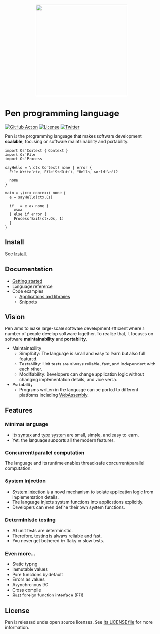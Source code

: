 <p align="center"><img width="300px" src="https://pen-lang.org/favicon.svg" /></p>

# Pen programming language

[![GitHub Action](https://img.shields.io/github/workflow/status/pen-lang/pen/test?style=flat-square)](https://github.com/pen-lang/pen/actions)
[![License](https://img.shields.io/badge/license-MIT%20%2B%20Apache%202.0-yellow?style=flat-square)](https://github.com/pen-lang/pen/blob/main/LICENSE.md)
[![Twitter](https://img.shields.io/badge/twitter-%40pen__language-blue?style=flat-square)](https://twitter.com/pen_language)

Pen is the programming language that makes software development **scalable**, focusing on software maintainability and portability.

```pen
import Os'Context { Context }
import Os'File
import Os'Process

sayHello = \(ctx Context) none | error {
  File'Write(ctx, File'StdOut(), "Hello, world!\n")?

  none
}

main = \(ctx context) none {
  e = sayHello(ctx.Os)

  if _ = e as none {
    none
  } else if error {
    Process'Exit(ctx.Os, 1)
  }
}
```

## Install

See [Install](https://pen-lang.org/guides/install.html).

## Documentation

- [Getting started](https://pen-lang.org/guides/getting-started.html)
- [Language reference][syntax]
- Code examples
  - [Applications and libraries](https://github.com/pen-lang/pen/tree/main/examples)
  - [Snippets](https://pen-lang.org/examples)

## Vision

Pen aims to make large-scale software development efficient where a number of people develop software together. To realize that, it focuses on software **maintainability** and **portability**.

- Maintainability
  - Simplicity: The language is small and easy to learn but also full featured.
  - Testability: Unit tests are always reliable, fast, and independent with each other.
  - Modifiability: Developers can change application logic without changing implementation details, and vice versa.
- Portability
  - Programs written in the language can be ported to different platforms including [WebAssembly](https://webassembly.org/).

## Features

### Minimal language

- Its [syntax][syntax] and [type system](https://pen-lang.org/references/language/types.html) are small, simple, and easy to learn.
- Yet, the language supports all the modern features.

### Concurrent/parallel computation

The language and its runtime enables thread-safe concurrent/parallel computation.

### System injection

- [System injection](https://pen-lang.org/advanced-features/system-injection.html) is a novel mechanism to isolate application logic from implementation details.
- The language injects system functions into applications explicitly.
- Developers can even define their own system functions.

### Deterministic testing

- All unit tests are deterministic.
- Therefore, testing is always reliable and fast.
- You never get bothered by flaky or slow tests.

### Even more...

- Static typing
- Immutable values
- Pure functions by default
- Errors as values 
- Asynchronous I/O
- Cross compile
- [Rust](https://www.rust-lang.org/) foreign function interface (FFI)

## License

Pen is released under open source licenses. See [its LICENSE file](https://github.com/pen-lang/pen/blob/main/LICENSE.md) for more information.

[syntax]: https://pen-lang.org/references/language/syntax.html
